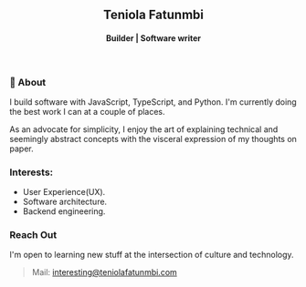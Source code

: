   
<h2 align="center">Teniola Fatunmbi</h2>

<h4 align="center">
 Builder | Software writer 
</h4>

<br />

### 💬 About
I build software with JavaScript, TypeScript, and Python. I'm currently doing the best work I can at a couple of places. 

As an advocate for simplicity, I enjoy the art of explaining technical and seemingly abstract concepts with the visceral expression of my thoughts on paper.


### Interests:
- User Experience(UX).
- Software architecture.
- Backend engineering.

### Reach Out
I'm open to learning new stuff at the intersection of culture and technology.
> Mail: interesting@teniolafatunmbi.com


<!---
devteni/devteni is a ✨ special ✨ repository because its `README.md` (this file) appears on your GitHub profile.
You can click the Preview link to take a look at your changes.
--->
